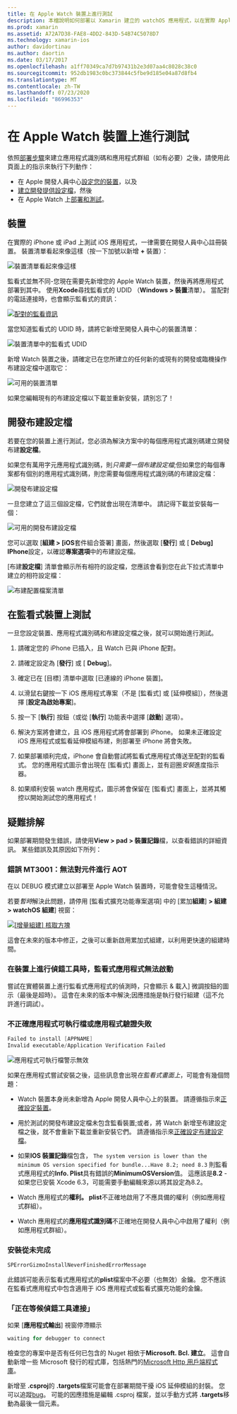 ```yaml
---
title: 在 Apple Watch 裝置上進行測試
description: 本檔說明如何部署以 Xamarin 建立的 watchOS 應用程式，以在實際 Apple Watch 上進行測試。 其中討論裝置、布建設定檔、測試，並提供一些疑難排解秘訣。
ms.prod: xamarin
ms.assetid: A72A7D38-FAE8-4DD2-843D-54B74C5078D7
ms.technology: xamarin-ios
author: davidortinau
ms.author: daortin
ms.date: 03/17/2017
ms.openlocfilehash: a1ff70349ca7d7b97431b2e3d07aa4c8028c38c0
ms.sourcegitcommit: 952db1983c0bc373844c5fbe9d185e04a87d8fb4
ms.translationtype: MT
ms.contentlocale: zh-TW
ms.lasthandoff: 07/23/2020
ms.locfileid: "86996353"
---
```

# <a name="testing-on-apple-watch-devices"></a>在 Apple Watch 裝置上進行測試

依照[部署步驟](~/ios/watchos/deploy-test/index.md)來建立應用程式識別碼和應用程式群組（如有必要）之後，請使用此頁面上的指示來執行下列動作：

- 在 Apple 開發人員中心[設定您的裝置](#devices)，以及
- [建立開發提供設定檔](#profiles)，然後
- 在 Apple Watch 上[部署和測試](#testing)。

<a name="devices"></a>

## <a name="devices"></a>裝置

在實際的 iPhone 或 iPad 上測試 iOS 應用程式，一律需要在開發人員中心註冊裝置。 裝置清單看起來像這樣（按一下加號以新增 **+** 裝置）：

![裝置清單看起來像這樣](device-images/devices-sml.png)

監看式並無不同-您現在需要先新增您的 Apple Watch 裝置，然後再將應用程式部署到其中。 使用**Xcode**尋找監看式的 UDID （**Windows > 裝置**清單）。 當配對的電話連接時，也會顯示監看式的資訊：

[![配對的監看資訊](device-images/xcode-devices-sml.png)](device-images/xcode-devices.png#lightbox)

當您知道監看式的 UDID 時，請將它新增至開發人員中心的裝置清單：

![裝置清單中的監看式 UDID](device-images/devices-watch-sml.png)

新增 Watch 裝置之後，請確定已在您所建立的任何新的或現有的開發或臨機操作布建設定檔中選取它：

![可用的裝置清單](device-images/devices-provisioning.png)

如果您編輯現有的布建設定檔以下載並重新安裝，請別忘了！

<a name="profiles"></a>

## <a name="development-provisioning-profiles"></a>開發布建設定檔

若要在您的裝置上進行測試，您必須為解決方案中的每個應用程式識別碼建立開發布建**設定檔**。

如果您有萬用字元應用程式識別碼，則*只需要一個布建設定檔*;但如果您的每個專案都有個別的應用程式識別碼，則您需要每個應用程式識別碼的布建設定檔：

![開發布建設定檔](device-images/provisioningprofile-development.png)

一旦您建立了這三個設定檔，它們就會出現在清單中。 請記得下載並安裝每一個：

![可用的開發布建設定檔](device-images/provisioningprofiles.png)

您可以選取 [**組建 > [iOS**套件組合簽署] 畫面，然後選取 [**發行**] 或 [ **Debug] IPhone**設定，以確認**專案選項**中的布建設定檔。

[布建**設定檔**] 清單會顯示所有相符的設定檔，您應該會看到您在此下拉式清單中建立的相符設定檔：

![布建配置檔案清單](device-images/options-selectprofile.png)

<a name="testing"></a>

## <a name="testing-on-a-watch-device"></a>在監看式裝置上測試

一旦您設定裝置、應用程式識別碼和布建設定檔之後，就可以開始進行測試。

1. 請確定您的 iPhone 已插入，且 Watch 已與 iPhone 配對。

2. 請確定設定為 [**發行**] 或 [ **Debug**]。

3. 確定已在 [目標] 清單中選取 [已連線的 iPhone 裝置]。

4. 以滑鼠右鍵按一下 iOS 應用程式專案（不是 [監看式] 或 [延伸模組]），然後選擇 [**設定為啟始專案**]。

5. 按一下 [**執行**] 按鈕（或從 [**執行**] 功能表中選擇 [**啟動**] 選項）。

6. 解決方案將會建立，且 iOS 應用程式將會部署到 iPhone。
  如果未正確設定 iOS 應用程式或監看延伸模組布建，則部署至 iPhone 將會失敗。

7. 如果部署順利完成，iPhone 會自動嘗試將監看式應用程式傳送至配對的監看式。 您的應用程式圖示會出現在 [監看式] 畫面上，並有迴圈*安裝*進度指示器。

8. 如果順利安裝 watch 應用程式，圖示將會保留在 [監看式] 畫面上，並將其觸控以開始測試您的應用程式！

## <a name="troubleshooting"></a>疑難排解

如果部署期間發生錯誤，請使用**View > pad > 裝置記錄**檔，以查看錯誤的詳細資訊。 某些錯誤及其原因如下所列：

### <a name="error-mt3001-could-not-aot-the-assembly"></a>錯誤 MT3001：無法對元件進行 AOT

在以 DEBUG 模式建立以部署至 Apple Watch 裝置時，可能會發生這種情況。

若要*暫時*解決此問題，請停用 [監看式擴充功能專案選項] 中的 [累加**組建**] **> 組建 > watchOS 組建**] 視窗：

[![[增量組建] 核取方塊](device-images/disable-incremental-sml.png)](device-images/disable-incremental.png#lightbox)

這會在未來的版本中修正，之後可以重新啟用累加式組建，以利用更快速的組建時間。

### <a name="watch-app-fails-to-start-while-debugging-on-device"></a>在裝置上進行偵錯工具時，監看式應用程式無法啟動

嘗試在實體裝置上進行監看式應用程式的偵測時，只會顯示 & 載入] 微調按鈕的圖示（最後是超時）。 這會在未來的版本中解決;因應措施是執行發行組建（這不允許進行調試）。

### <a name="invalid-application-executable-or-application-verification-failed"></a>不正確應用程式可執行檔或應用程式驗證失敗

```csharp
Failed to install [APPNAME]
Invalid executable/Application Verification Failed
```

![應用程式可執行檔警示無效](device-images/invalid-application-executable.png)

如果在應用程式嘗試安裝之後，這些訊息會出現*在監看式畫面上*，可能會有幾個問題：

- Watch 裝置本身尚未新增為 Apple 開發人員中心上的裝置。 請遵循指示來[正確設定裝置](#devices)。

- 用於測試的開發布建設定檔未包含監看裝置;或者，將 Watch 新增至布建設定檔之後，就不會重新下載並重新安裝它們。 請遵循指示來[正確設定布建設定檔](#profiles)。

- 如果**IOS 裝置記錄**檔包含， `The system version is lower than the minimum OS version specified for bundle...Have 8.2; need 8.3` 則監看式應用程式的**Info. Plist**具有錯誤的**MinimumOSVersion**值。
  這應該是**8.2** -如果您已安裝 Xcode 6.3，可能需要手動編輯來源以將其設定為8.2。

- Watch 應用程式的**權利。 plist**不正確地啟用了不應具備的權利（例如應用程式群組）。

- Watch 應用程式的**應用程式識別碼**不正確地在開發人員中心中啟用了權利（例如應用程式群組）。

### <a name="install-never-finished"></a>安裝從未完成

```csharp
SPErrorGizmoInstallNeverFinishedErrorMessage
```

此錯誤可能表示監看式應用程式的**plist**檔案中不必要（也無效）金鑰。 您不應該在監看式應用程式中包含適用于 iOS 應用程式或監看式擴充功能的金鑰。

<!--eg. NSLocationAlwaysUsageDescription -->

### <a name="waiting-for-debugger-to-connect"></a>「正在等候偵錯工具連接」

如果 [**應用程式輸出**] 視窗停滯顯示

```csharp
waiting for debugger to connect
```

檢查您的專案中是否有任何已包含的 Nuget 相依于**Microsoft. Bcl. 建立**。 這會自動新增一些 Microsoft 發行的程式庫，包括熱門的[Microsoft Http 用戶端程式庫](https://www.nuget.org/packages/Microsoft.Net.Http/)。

新增至 **.csproj**的 **.targets**檔案可能會在部署期間干擾 iOS 延伸模組的封裝。 您可以追蹤[bug](https://bugzilla.xamarin.com/show_bug.cgi?id=29912)。
可能的因應措施是編輯 .csproj 檔案，並以手動方式將 **.targets**移動為最後一個元素。
